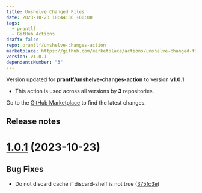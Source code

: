 ```yaml
---
title: Unshelve Changed Files
date: 2023-10-23 18:44:36 +00:00
tags:
  - prantlf
  - GitHub Actions
draft: false
repo: prantlf/unshelve-changes-action
marketplace: https://github.com/marketplace/actions/unshelve-changed-files
version: v1.0.1
dependentsNumber: "3"
---
```



Version updated for **prantlf/unshelve-changes-action** to version **v1.0.1**.
- This action is used across all versions by **3** repositories.

Go to the [GitHub Marketplace](https://github.com/marketplace/actions/unshelve-changed-files) to find the latest changes.

## Release notes

# [1.0.1](https://github.com/prantlf/unshelve-changes-action/compare/v1.0.0...v1.0.1) (2023-10-23)

## Bug Fixes

* Do not discard cache if discard-shelf is not true ([375fc3e](https://github.com/prantlf/unshelve-changes-action/commit/375fc3e89289b6eea7a648825f96dbf76a4cc340))
